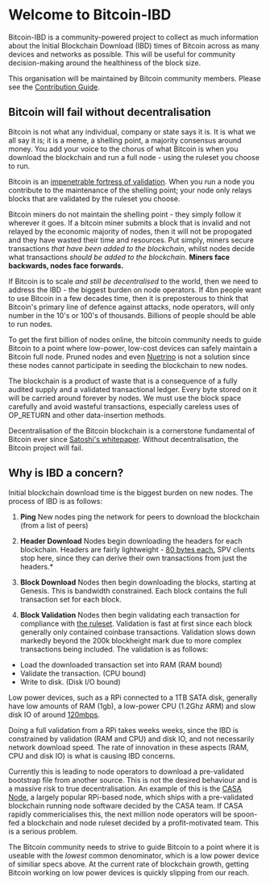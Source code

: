 # Welcome to Bitcoin-IBD

Bitcoin-IBD is a community-powered project to collect as much information about the Initial Blockchain Download (IBD) times of Bitcoin across as many devices and networks as possible. This will be useful for community decision-making around the healthiness of the block size. 

This organisation will be maintained by Bitcoin community members. Please see the [Contribution Guide](https://github.com/bitcoin-ibd/bitcoin-ibd/blob/master/guide.md).

## Bitcoin will fail without decentralisation

Bitcoin is not what any individual, company or state says it is. It is what we all say it is; it is a meme, a shelling point, a majority consensus around money. You add your voice to the chorus of what Bitcoin is when you download the blockchain and run a full node - using the ruleset you choose to run. 

Bitcoin is an [impenetrable fortress of validation](https://hackernoon.com/bitcoin-miners-beware-invalid-blocks-need-not-apply-51c293ee278b). When you run a node you contribute to the maintenance of the shelling point; your node only relays blocks that are validated by the ruleset you choose. 

Bitcoin miners do not maintain the shelling point - they simply follow it wherever it goes. If a bitcoin miner submits a block that is invalid and not relayed by the economic majority of nodes, then it will not be propogated and they have wasted their time and resources. Put simply, miners secure transactions *that have been added to the blockchain*, whilst nodes decide what transactions *should be added to the blockchain*. **Miners face backwards, nodes face forwards.** 

If Bitcoin is to scale *and still be decentralised* to the world, then we need to address the IBD - the biggest burden on node operators. If 4bn people want to use Bitcoin in a few decades time, then it is preposterous to think that Bitcoin's primary line of defence against attacks, node operators, will only number in the 10's or 100's of thousands. Billions of people should be able to run nodes. 

To get the first billion of nodes online, the bitcoin community needs to guide Bitcoin to a point where low-power, low-cost devices can safely maintain a Bitcoin full node. Pruned nodes and even [Nuetrino](https://github.com/lightninglabs/neutrino) is not a solution since these nodes cannot participate in seeding the blockchain to new nodes. 

The blockchain is a product of waste that is a consequence of a fully audited supply and a validated transactional ledger. Every byte stored on it will be carried around forever by nodes. We must use the block space carefully and avoid wasteful transactions, especially careless uses of OP_RETURN and other data-insertion methods. 

Decentralisation of the Bitcoin blockchain is a cornerstone fundamental of Bitcoin ever since [Satoshi's whitepaper](https://bitcoin.org/bitcoin.pdf). Without decentralisation, the Bitcoin project will fail.


## Why is IBD a concern?

Initial blockchain download time is the biggest burden on new nodes. The process of IBD is as follows:

1) **Ping** New nodes ping the network for peers to download the blockchain (from a list of peers)

2) **Header Download** Nodes begin downloading the headers for each blockchain. Headers are fairly lightweight - [80 bytes each.](https://bitcoin.stackexchange.com/questions/48420/what-hardware-requirements-does-a-spv-client-have?rq=1) SPV clients stop here, since they can derive their own transactions from just the headers.*

3) **Block Download** Nodes then begin downloading the blocks, starting at Genesis. This is bandwidth constrained. Each block contains the full transaction set for each block.

4) **Block Validation** Nodes then begin validating each transaction for compliance with [the ruleset](https://github.com/bitcoin/bitcoin/blob/master/src/consensus/tx_verify.cpp). Validation is fast at first since each block generally only contained coinbase transactions. Validation slows down markedly beyond the 200k blockheight mark due to more complex transactions being included. The validation is as follows:
  - Load the downloaded transaction set into RAM (RAM bound)
  - Validate the transaction. (CPU bound)
  - Write to disk. (Disk I/O bound)
  
Low power devices, such as a RPi connected to a 1TB SATA disk, generally have low amounts of RAM (1gb), a low-power CPU (1.2Ghz ARM) and slow disk IO of around [120mbps](https://www.amazon.com/Seagate-Portable-External-Drive-STGX1000400/dp/B07CRG7BBH/ref=sr_1_1_sspa?keywords=1tb+seagate&qid=1549926521&s=gateway&sr=8-1-spons&psc=1). 

Doing a full validation from a RPi takes weeks weeks, since the IBD is constrained by validation (RAM and CPU) and disk IO, and not necessarily network download speed. The rate of innovation in these aspects (RAM, CPU and disk IO) is what is causing IBD concerns.

Currently this is leading to node operators to download a pre-validated bootstrap file from another source. This is not the desired behaviour and is a massive risk to true decentralisation. An example of this is the [CASA Node](https://store.casa/lightning-node/), a largely popular RPi-based node, which ships with a pre-validated blockchain running node software decided by the CASA team. If CASA rapidly commericialises this, the next million node operators will be spoon-fed a blockchain and node ruleset decided by a profit-motivated team. This is a serious problem. 

The Bitcoin community needs to strive to guide Bitcoin to a point where it is useable with the *lowest* common denominator, which is a low power device of similiar specs above. At the current rate of blockchain growth, getting Bitcoin working on low power devices is quickly slipping from our reach.

